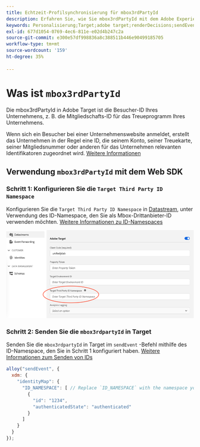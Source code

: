 ```yaml
---
title: Echtzeit-Profilsynchronisierung für mbox3rdPartyId
description: Erfahren Sie, wie Sie mbox3rdPartyId mit dem Adobe Experience Platform Web SDK verwenden.
keywords: Personalisierung;Target;adobe target;renderDecisions;sendEvent;mbox3rdPartyId;
exl-id: 677d1054-0769-4ec6-811e-e02d4b247c2a
source-git-commit: e300e57df998836a8c388511b446e90499185705
workflow-type: tm+mt
source-wordcount: '159'
ht-degree: 35%

---
```


# Was ist `mbox3rdPartyId`

Die mbox3rdPartyId in Adobe Target ist die Besucher-ID Ihres Unternehmens, z. B. die Mitgliedschafts-ID für das Treueprogramm Ihres Unternehmens.

Wenn sich ein Besucher bei einer Unternehmenswebsite anmeldet, erstellt das Unternehmen in der Regel eine ID, die seinem Konto, seiner Treuekarte, seiner Mitgliedsnummer oder anderen für das Unternehmen relevanten Identifikatoren zugeordnet wird. [Weitere Informationen](https://experienceleague.adobe.com/docs/target/using/audiences/visitor-profiles/3rd-party-id.html?lang=de#)


## Verwendung `mbox3rdPartyId` mit dem Web SDK

### Schritt 1: Konfigurieren Sie die `Target Third Party ID Namespace`

Konfigurieren Sie die `Target Third Party ID Namespace` in [Datastream](../../../datastreams/overview.md), unter Verwendung des ID-Namespace, den Sie als Mbox-Drittanbieter-ID verwenden möchten.
[Weitere Informationen zu ID-Namespaces](https://experienceleague.adobe.com/docs/experience-platform/identity/namespaces.html?lang=de)

![](assets/mbox3rdpartyid.png)

### Schritt 2: Senden Sie die `mbox3rdpartyId` in Target

Senden Sie die `mbox3rdpartyId` in Target im `sendEvent` -Befehl mithilfe des ID-Namespace, den Sie in Schritt 1 konfiguriert haben.
[Weitere Informationen zum Senden von IDs](../../identity/overview.md#syncing-identities)

```javascript
alloy("sendEvent", {
  xdm: {
    "identityMap": {
      "ID_NAMESPACE": [ // Replace `ID_NAMESPACE` with the namespace you have configured in Step 1.
        {
          "id": "1234",
          "authenticatedState": "authenticated"
        }
      ]
    }
  }
});
```
